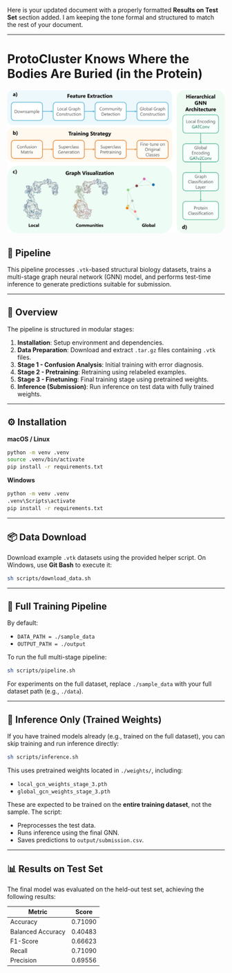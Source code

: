 Here is your updated document with a properly formatted **Results on Test Set** section added. I am keeping the tone formal and structured to match the rest of your document.

---

# **ProtoCluster Knows Where the Bodies Are Buried (in the Protein)**

![Architecture](architecture.png)

## 🧬 Pipeline

This pipeline processes `.vtk`-based structural biology datasets, trains a multi-stage graph neural network (GNN) model, and performs test-time inference to generate predictions suitable for submission.

---

## 📖 Overview

The pipeline is structured in modular stages:

1. **Installation**: Setup environment and dependencies.
2. **Data Preparation**: Download and extract `.tar.gz` files containing `.vtk` files.
3. **Stage 1 - Confusion Analysis**: Initial training with error diagnosis.
4. **Stage 2 - Pretraining**: Retraining using relabeled examples.
5. **Stage 3 - Finetuning**: Final training stage using pretrained weights.
6. **Inference (Submission)**: Run inference on test data with fully trained weights.

---

## ⚙️ Installation

**macOS / Linux**

```bash
python -m venv .venv
source .venv/bin/activate
pip install -r requirements.txt
```

**Windows**

```bash
python -m venv .venv
.venv\Scripts\activate
pip install -r requirements.txt
```

---

## 📦 Data Download

Download example `.vtk` datasets using the provided helper script. On Windows, use **Git Bash** to execute it:

```bash
sh scripts/download_data.sh
```

---

## 🚀 Full Training Pipeline

By default:
- `DATA_PATH = ./sample_data`
- `OUTPUT_PATH = ./output`

To run the full multi-stage pipeline:

```bash
sh scripts/pipeline.sh
```

For experiments on the full dataset, replace `./sample_data` with your full dataset path (e.g., `./data`).

---

## 🧪 Inference Only (Trained Weights)

If you have trained models already (e.g., trained on the full dataset), you can skip training and run inference directly:

```bash
sh scripts/inference.sh
```

This uses pretrained weights located in `./weights/`, including:

- `local_gcn_weights_stage_3.pth`
- `global_gcn_weights_stage_3.pth`

These are expected to be trained on the **entire training dataset**, not the sample. The script:
- Preprocesses the test data.
- Runs inference using the final GNN.
- Saves predictions to `output/submission.csv`.

---

## 📊 Results on Test Set

The final model was evaluated on the held-out test set, achieving the following results:

| Metric             | Score    |
|--------------------|----------|
| Accuracy           | 0.71090  |
| Balanced Accuracy  | 0.40483  |
| F1-Score           | 0.66623  |
| Recall             | 0.71090  |
| Precision          | 0.69556  |